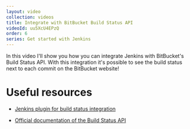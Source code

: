 ```yaml
---
layout: video
collection: videos
title: Integrate with BitBucket Build Status API
videoId: uu5XcU4EPzQ
order: 6
series: Get started with Jenkins
---
```


In this video I'll show you how you can integrate Jenkins with BitBucket's Build Status API. With this integration it's possible to see the build status next to each commit on the BitBucket website!


# Useful resources
* <a href="https://wiki.jenkins-ci.org/display/JENKINS/Bitbucket+Cloud+Build+Status+Notifier+Plugin" target="_blank">Jenkins plugin for build status integration</a>

* <a href="https://confluence.atlassian.com/bitbucket/integrate-your-build-system-with-bitbucket-cloud-790790968.html" target="_blank">Official documentation of the Build Status API</a>
